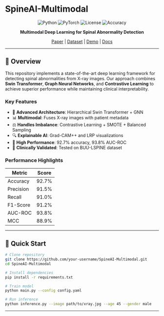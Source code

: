 # SpineAI-Multimodal

<div align="center">

![Python](https://img.shields.io/badge/Python-3.8+-blue.svg)
![PyTorch](https://img.shields.io/badge/PyTorch-2.0+-red.svg)
![License](https://img.shields.io/badge/License-MIT-green.svg)
![Accuracy](https://img.shields.io/badge/Accuracy-92.7%25-brightgreen.svg)

**Multimodal Deep Learning for Spinal Abnormality Detection**

[Paper](link) | [Dataset](link) | [Demo](link) | [Docs](link)

</div>

---

## 🎯 Overview

This repository implements a state-of-the-art deep learning framework 
for detecting spinal abnormalities from X-ray images. Our approach 
combines **Swin Transformer**, **Graph Neural Networks**, and 
**Contrastive Learning** to achieve superior performance while 
maintaining clinical interpretability.

### Key Features

- 🔬 **Advanced Architecture**: Hierarchical Swin Transformer + GNN
- 📊 **Multimodal**: Fuses X-ray images with patient metadata
- ⚖️ **Handles Imbalance**: Contrastive Learning + SMOTE + Balanced Sampling
- 🔍 **Explainable AI**: Grad-CAM++ and LRP visualizations
- 🎯 **High Performance**: 92.7% accuracy, 93.8% AUC-ROC
- 🏥 **Clinically Validated**: Tested on BUU-LSPINE dataset

### Performance Highlights

| Metric | Score |
|--------|-------|
| Accuracy | 92.7% |
| Precision | 91.5% |
| Recall | 91.0% |
| F1-Score | 91.2% |
| AUC-ROC | 93.8% |
| MCC | 88.9% |

---

## 🚀 Quick Start
```bash
# Clone repository
git clone https://github.com/your-username/SpineAI-Multimodal.git
cd SpineAI-Multimodal

# Install dependencies
pip install -r requirements.txt

# Train model
python main.py --config config.yaml

# Run inference
python inference.py --image path/to/xray.jpg --age 45 --gender male
```

---




